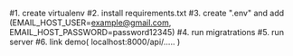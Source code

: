 #1. create virtualenv
#2. install requirements.txt
#3. create ".env" and add (EMAIL_HOST_USER=example@gmail.com,
EMAIL_HOST_PASSWORD=password12345)
#4. run migratrations
#5. run server
#6. link demo( localhost:8000/api/..... )
